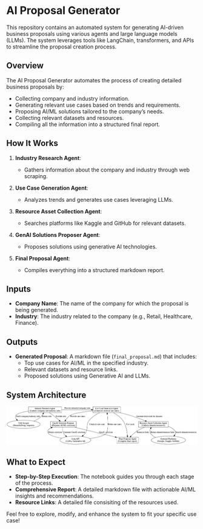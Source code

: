 # AI Proposal Generator

This repository contains an automated system for generating AI-driven business proposals using various agents and large language models (LLMs). The system leverages tools like LangChain, transformers, and APIs to streamline the proposal creation process.

## Overview

The AI Proposal Generator automates the process of creating detailed business proposals by:
- Collecting company and industry information.
- Generating relevant use cases based on trends and requirements.
- Proposing AI/ML solutions tailored to the company’s needs.
- Collecting relevant datasets and resources.
- Compiling all the information into a structured final report.

## How It Works

1. **Industry Research Agent**:
   - Gathers information about the company and industry through web scraping.

2. **Use Case Generation Agent**:
   - Analyzes trends and generates use cases leveraging LLMs.

3. **Resource Asset Collection Agent**:
   - Searches platforms like Kaggle and GitHub for relevant datasets.

4. **GenAI Solutions Proposer Agent**:
   - Proposes solutions using generative AI technologies.

5. **Final Proposal Agent**:
   - Compiles everything into a structured markdown report.

## Inputs

- **Company Name**: The name of the company for which the proposal is being generated.
- **Industry**: The industry related to the company (e.g., Retail, Healthcare, Finance).

## Outputs

- **Generated Proposal**: A markdown file (`final_proposal.md`) that includes:
  - Top use cases for AI/ML in the specified industry.
  - Relevant datasets and resource links.
  - Proposed solutions using Generative AI and LLMs.

## System Architecture

![Low-Level Design Diagram](architecture/balanced_low_level_design.png)

## What to Expect

- **Step-by-Step Execution**: The notebook guides you through each stage of the process.
- **Comprehensive Report**: A detailed markdown file with actionable AI/ML insights and recommendations.
- **Resource Links**: A detailed file consisiting of the resources used.

Feel free to explore, modify, and enhance the system to fit your specific use case!
